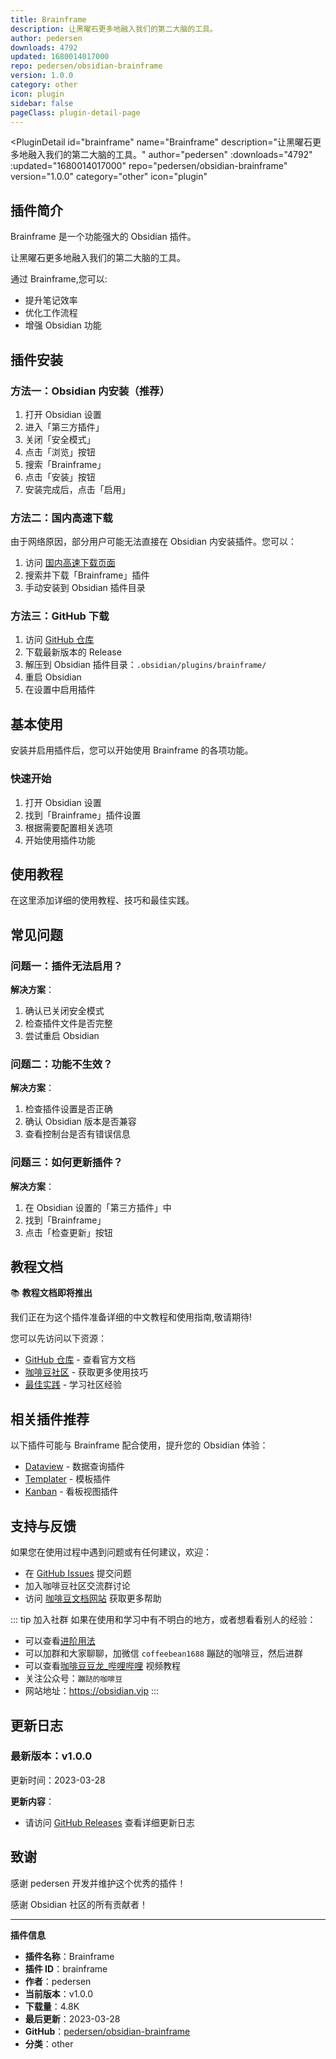 ```yaml
---
title: Brainframe
description: 让黑曜石更多地融入我们的第二大脑的工具。
author: pedersen
downloads: 4792
updated: 1680014017000
repo: pedersen/obsidian-brainframe
version: 1.0.0
category: other
icon: plugin
sidebar: false
pageClass: plugin-detail-page
---
```


<PluginDetail
  id="brainframe"
  name="Brainframe"
  description="让黑曜石更多地融入我们的第二大脑的工具。"
  author="pedersen"
  :downloads="4792"
  :updated="1680014017000"
  repo="pedersen/obsidian-brainframe"
  version="1.0.0"
  category="other"
  icon="plugin"
>

<!-- AUTO_GENERATED_START -->
## 插件简介

Brainframe 是一个功能强大的 Obsidian 插件。

让黑曜石更多地融入我们的第二大脑的工具。

通过 Brainframe,您可以:

- 提升笔记效率
- 优化工作流程
- 增强 Obsidian 功能

<!-- AUTO_GENERATED_END -->

<!-- AUTO_GENERATED_START -->
## 插件安装

### 方法一：Obsidian 内安装（推荐）

1. 打开 Obsidian 设置
2. 进入「第三方插件」
3. 关闭「安全模式」
4. 点击「浏览」按钮
5. 搜索「Brainframe」
6. 点击「安装」按钮
7. 安装完成后，点击「启用」

### 方法二：国内高速下载

由于网络原因，部分用户可能无法直接在 Obsidian 内安装插件。您可以：

1. 访问 [国内高速下载页面](/zh/documentation/obsidian-plugins-download.html)
2. 搜索并下载「Brainframe」插件
3. 手动安装到 Obsidian 插件目录

### 方法三：GitHub 下载

1. 访问 [GitHub 仓库](https://github.com/pedersen/obsidian-brainframe)
2. 下载最新版本的 Release
3. 解压到 Obsidian 插件目录：`.obsidian/plugins/brainframe/`
4. 重启 Obsidian
5. 在设置中启用插件

## 基本使用

安装并启用插件后，您可以开始使用 Brainframe 的各项功能。

### 快速开始

1. 打开 Obsidian 设置
2. 找到「Brainframe」插件设置
3. 根据需要配置相关选项
4. 开始使用插件功能

<!-- AUTO_GENERATED_END -->

<!-- CUSTOM_CONTENT_START:tutorial -->
## 使用教程

在这里添加详细的使用教程、技巧和最佳实践。

<!-- CUSTOM_CONTENT_END:tutorial -->

<!-- SHARED_CONTENT_START -->
## 常见问题

### 问题一：插件无法启用？

**解决方案**：
1. 确认已关闭安全模式
2. 检查插件文件是否完整
3. 尝试重启 Obsidian

### 问题二：功能不生效？

**解决方案**：
1. 检查插件设置是否正确
2. 确认 Obsidian 版本是否兼容
3. 查看控制台是否有错误信息

### 问题三：如何更新插件？

**解决方案**：
1. 在 Obsidian 设置的「第三方插件」中
2. 找到「Brainframe」
3. 点击「检查更新」按钮

## 教程文档

📚 **教程文档即将推出**

我们正在为这个插件准备详细的中文教程和使用指南,敬请期待!

您可以先访问以下资源：
- [GitHub 仓库](https://github.com/pedersen/obsidian-brainframe) - 查看官方文档
- [咖啡豆社区](/zh/bases/) - 获取更多使用技巧
- [最佳实践](/zh/best-practices/) - 学习社区经验

## 相关插件推荐

以下插件可能与 Brainframe 配合使用，提升您的 Obsidian 体验：

- [Dataview](/zh/plugins/dataview.html) - 数据查询插件
- [Templater](/zh/plugins/templater-obsidian.html) - 模板插件
- [Kanban](/zh/plugins/obsidian-kanban.html) - 看板视图插件

## 支持与反馈

如果您在使用过程中遇到问题或有任何建议，欢迎：

- 在 [GitHub Issues](https://github.com/pedersen/obsidian-brainframe/issues) 提交问题
- 加入咖啡豆社区交流群讨论
- 访问 [咖啡豆文档网站](https://obsidian.vip) 获取更多帮助

::: tip 加入社群
如果在使用和学习中有不明白的地方，或者想看看别人的经验：
- 可以查看[进阶用法](/zh/advanced)
- 可以加群和大家聊聊，加微信 `coffeebean1688` 蹦跶的咖啡豆，然后进群
- 可以查看[咖啡豆豆龙_哔哩哔哩](https://space.bilibili.com/618777356) 视频教程
- 关注公众号：`蹦跶的咖啡豆`
- 网站地址：https://obsidian.vip
:::
<!-- SHARED_CONTENT_END -->

<!-- AUTO_GENERATED_START -->
## 更新日志

### 最新版本：v1.0.0

更新时间：2023-03-28

**更新内容**：
- 请访问 [GitHub Releases](https://github.com/pedersen/obsidian-brainframe/releases) 查看详细更新日志

## 致谢

感谢 pedersen 开发并维护这个优秀的插件！

感谢 Obsidian 社区的所有贡献者！

---

**插件信息**
- **插件名称**：Brainframe
- **插件 ID**：brainframe
- **作者**：pedersen
- **当前版本**：v1.0.0
- **下载量**：4.8K
- **最后更新**：2023-03-28
- **GitHub**：[pedersen/obsidian-brainframe](https://github.com/pedersen/obsidian-brainframe)
- **分类**：other
<!-- AUTO_GENERATED_END -->

</PluginDetail>

